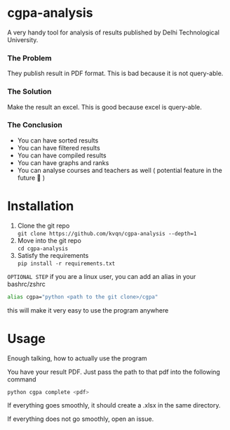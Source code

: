 
# cgpa-analysis

A very handy tool for analysis of results published by Delhi Technological University.

### The Problem

They publish result in PDF format. This is bad because it is not query-able.

### The Solution

Make the result an excel. This is good because excel is query-able.

### The Conclusion

- You can have sorted results
- You can have filtered results
- You can have compiled results
- You can have graphs and ranks
- You can analyse courses and teachers as well ( potential feature in the future 🤔 )


# Installation

1. Clone the git repo \
    `git clone https://github.com/kvqn/cgpa-analysis --depth=1`
2. Move into the git repo \
    `cd cgpa-analysis`
3. Satisfy the requirements \
    `pip install -r requirements.txt`


`OPTIONAL STEP` if you are a linux user, you can add an alias in your bashrc/zshrc

```bash
alias cgpa="python <path to the git clone>/cgpa"
```

this will make it very easy to use the program anywhere


# Usage

Enough talking, how to actually use the program

You have your result PDF. Just pass the path to that pdf into the following command

```bash
python cgpa complete <pdf>
```

If everything goes smoothly, it should create a .xlsx in the same directory.

If everything does not go smoothly, open an issue.
